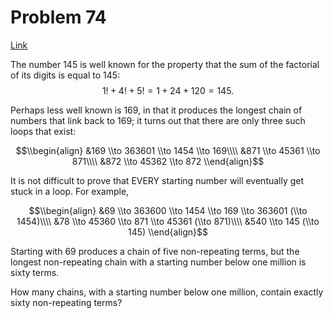 # Problem 74

[Link](https://projecteuler.net/problem=74)

The number $145$ is well known for the property that the sum of the factorial of its digits is equal to $145$: $$1! + 4! + 5! = 1 + 24 + 120 = 145.$$

Perhaps less well known is $169$, in that it produces the longest chain of numbers that link back to $169$; it turns out that there are only three such loops that exist:

$$\\begin{align} &169 \\to 363601 \\to 1454 \\to 169\\\\ &871 \\to 45361 \\to 871\\\\ &872 \\to 45362 \\to 872 \\end{align}$$

It is not difficult to prove that EVERY starting number will eventually get stuck in a loop. For example,

$$\\begin{align} &69 \\to 363600 \\to 1454 \\to 169 \\to 363601 (\\to 1454)\\\\ &78 \\to 45360 \\to 871 \\to 45361 (\\to 871)\\\\ &540 \\to 145 (\\to 145) \\end{align}$$

Starting with $69$ produces a chain of five non-repeating terms, but the longest non-repeating chain with a starting number below one million is sixty terms.

How many chains, with a starting number below one million, contain exactly sixty non-repeating terms?